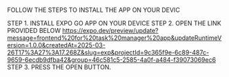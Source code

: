 FOLLOW THE STEPS TO INSTALL THE APP ON YOUR DEVIC

STEP 1. INSTALL EXPO GO APP ON YOUR DEVICE
STEP 2. OPEN THE LINK PROVIDED BELOW
https://expo.dev/preview/update?message=frontend%20for%20task%20manager%20app&updateRuntimeVersion=1.0.0&createdAt=2025-03-26T17%3A27%3A17.268Z&slug=exp&projectId=9c365f9e-6c89-487c-9659-6ecdb9dfba42&group=46c581c5-2585-4a0f-a484-f39073069ec6
STEP 3. PRESS THE OPEN BUTTON.
